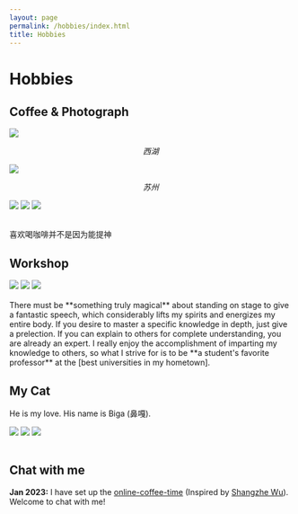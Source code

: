 ```yaml
---
layout: page
permalink: /hobbies/index.html
title: Hobbies
---
```


# Hobbies

## Coffee & Photograph

<div>
<img src="/images/xihu.JPG">
</div>

<div style="text-align: center;">
    <p><i>西湖</i></p>
</div>

<div>
<img src="/images/suzhou.JPG">
</div>

<div style="text-align: center;">
    <p><i>苏州</i></p>
</div>

<div class="third">
<img src="/images/cf1.JPG">
<img src="/images/cf2.JPG">
<img src="/images/cf3.JPG">
</div>

<br>喜欢喝咖啡并不是因为能提神

## Workshop

<div class="third">
<img src="/images/prelection1.JPG">
<img src="/images/speech1.JPG">
<img src="/images/speech3.JPG">
</div>
<br>There must be **something truly magical** about standing on stage to give a fantastic speech, which considerably lifts my spirits and energizes my entire body. If you desire to master a specific knowledge in depth, just give a prelection. If you can explain to others for complete understanding, you are already an expert. I really enjoy the accomplishment of imparting my knowledge to others, so what I strive for is to be **a student's favorite professor** at the [best universities in my hometown].

[best universities in my hometown]:https://www.fzu.edu.cn/



## My Cat

He is my love. His name is Biga (鼻嘎).

<div class="third">
<img src="/images/cat1.JPG">
<img src="/images/cat2.JPG">
<img src="/images/cat3.JPG">
</div>





<br>

## Chat with me

**Jan 2023:** I have set up the [online-coffee-time](https://calendly.com/lancecai/meet-with-lance) (Inspired by [Shangzhe Wu](https://elliottwu.com/)). Welcome to chat with me!

<!-- Calendly inline widget begin -->

<div class="calendly-inline-widget" data-url="https://calendly.com/lancecai/meet-with-lance" style="min-width:320px;height:630px;"></div>
<script type="text/javascript" src="https://assets.calendly.com/assets/external/widget.js" async></script>
<!-- Calendly inline widget end -->

